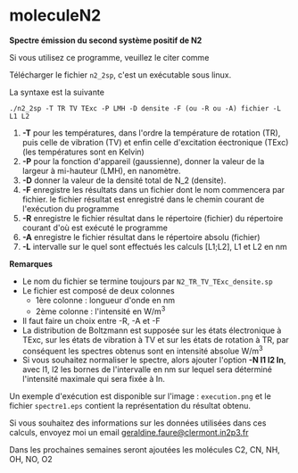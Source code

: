 # moleculeN2
**Spectre émission du second système positif de N2**


Si vous utilisez ce programme, veuillez le citer comme 

Télécharger le fichier `n2_2sp`, c'est un exécutable sous linux.

La syntaxe est la suivante 

`./n2_2sp -T TR TV TExc -P LMH -D densite -F (ou -R ou -A) fichier -L L1 L2`

1. **-T** pour les températures, dans l'ordre la température de rotation (TR), puis celle de vibration (TV) et enfin celle d'excitation éectronique (TExc) (les températures sont en Kelvin)
2. **-P** pour la fonction d'appareil (gaussienne), donner la valeur de la largeur à mi-hauteur (LMH), en nanomètre.
3. **-D** donner la valeur de la densité total de N_2 (densite).
4. **-F** enregistre les résultats dans un fichier dont le nom commencera par fichier. le fichier résultat est enregistré dans le chemin courant de l'exécution du programme
5. **-R** enregistre le fichier résultat dans le répertoire (fichier) du répertoire courant d'où est exécuté le programme
6. **-A** enregistre le fichier résultat dans le répertoire absolu (fichier)
7. **-L** intervalle sur le quel sont effectués les calculs [L1;L2], L1 et L2 en nm

**Remarques** 
- Le nom du fichier se termine toujours par `N2_TR_TV_TExc_densite.sp`
- Le fichier est composé de deux colonnes 
  - 1ère colonne : longueur d'onde en nm
  - 2ème colonne : l'intensité en W/m<sup>3</sup>
- Il faut faire un choix entre -R, -A et -F
- La distribution de Boltzmann est supposée sur les états électronique à TExc, sur les états de vibration à TV et sur les états de rotation à TR, par conséquent les spectres obtenus sont en intensité absolue W/m<sup>3</sup>
- Si vous souhaitez normaliser le spectre, alors ajouter l'option **-N l1 l2 In**, avec l1, l2 les bornes de l'intervalle en nm sur lequel sera déterminé l'intensité maximale qui sera fixée à In.


Un exemple d'exécution est disponible sur l'image : `execution.png` et le fichier `spectre1.eps` contient la représentation du résultat obtenu.

Si vous souhaitez des informations sur les données utilisées dans ces calculs, envoyez moi un email geraldine.faure@clermont.in2p3.fr

Dans les prochaines semaines seront ajoutées les molécules C2, CN, NH, OH, NO, O2

